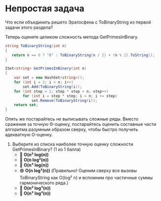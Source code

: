 # Непростая задача

Что если объединить решето Эратосфена с ToBinaryString из первой задачи этого раздела?

Теперь оцените целиком сложность метода GetPrimesInBinary.

```cs
string ToBinaryString(int n)
{
   return n == 0 ? "0" : ToBinaryString(n / 2) + (n % 2).ToString();
}

ISet<string> GetPrimesInBinary(int n)
{
    var set = new HashSet<string>();
    for (int i = 2; i < n; i++)
        set.Add(ToBinaryString(i));
    for (int step = 2; step * step < n; step++)
        for (int i = step * step; i < n; i += step)
            set.Remove(ToBinaryString(i));
    return set;
}
```

Опять же постарайтесь не выписывать сложные ряды. Вместо сражения за точную Θ-оценку, постарайтесь оценить составные части алгоритма разумным образом сверху, чтобы быстро получить адекватную O-оценку.

1. Выберите из списка наиболее точную оценку сложности GetPrimesInBinary? (1 из 1 балла)
   * 🔴 **O(n² log(n))**
   * 🔴 **O(n log²(n))**
   * 🔴 **O(n³ log(n))**
   * 🟢 **O(n log³(n))** (Правильно! Оценим сверху все вызовы ToBinaryString как O(log² n) и вспомним про частичные суммы гармонического ряда.)
   * 🔴 **O(n² log³(n))**
   * 🔴 **O(n³ log²(n))**
